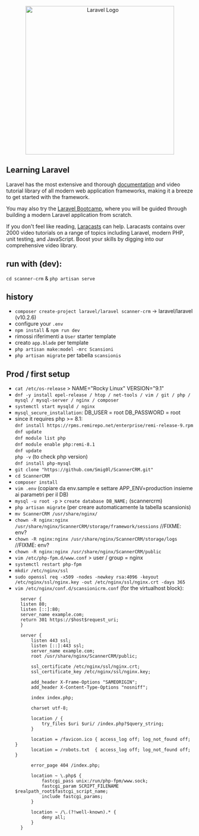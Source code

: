 <p align="center"><a href="https://laravel.com" target="_blank"><img src="https://raw.githubusercontent.com/laravel/art/master/logo-lockup/5%20SVG/2%20CMYK/1%20Full%20Color/laravel-logolockup-cmyk-red.svg" width="400" alt="Laravel Logo"></a></p>


## Learning Laravel

Laravel has the most extensive and thorough [documentation](https://laravel.com/docs) and video tutorial library of all modern web application frameworks, making it a breeze to get started with the framework.

You may also try the [Laravel Bootcamp](https://bootcamp.laravel.com), where you will be guided through building a modern Laravel application from scratch.

If you don't feel like reading, [Laracasts](https://laracasts.com) can help. Laracasts contains over 2000 video tutorials on a range of topics including Laravel, modern PHP, unit testing, and JavaScript. Boost your skills by digging into our comprehensive video library.

## run with (dev):
`cd scanner-crm` & `php artisan serve`

## history
- `composer create-project laravel/laravel scanner-crm`  -> laravel/laravel (v10.2.6)
- configure your `.env`
- `npm install` & `npm run dev`
- rimossi riferimenti a `User` starter template
- creato `app.blade` per template 
- `php artisan make:model -mrc Scansioni` 
- `php artisan migrate` per tabella `scansionis`

## Prod / first setup
- `cat /etc/os-release` > NAME="Rocky Linux" VERSION="9.1"
- `dnf -y install epel-release / htop / net-tools / vim / git / php / mysql / mysql-server / nginx / composer`
- `systemctl start mysqld / nginx`
- `mysql_secure_installation`:
    DB_USER = root
    DB_PASSWORD = root
- since it requires php >= 8.1: <br>
    `dnf install https://rpms.remirepo.net/enterprise/remi-release-9.rpm` <br>
    `dnf update` <br>
    `dnf module list php` <br>
    `dnf module enable php:remi-8.1` <br>
    `dnf update` <br>
    `php -v` (to check php version) <br>
    `dnf install php-mysql` <br>
- `git clone "https://github.com/Smig0l/ScannerCRM.git"`
- `cd ScannerCRM`
- `composer install` 
- `vim .env` (copiare da env.sample e settare APP_ENV=production insieme ai parametri per il DB)
- `mysql -u root -p` > `create database DB_NAME;` (scannercrm)
- `php artisan migrate` (per creare automaticamente la tabella scansionis)
- `mv ScannerCRM /usr/share/nginx/`
- `chown -R nginx:nginx /usr/share/nginx/ScannerCRM/storage/framework/sessions` //FIXME: env?
- `chown -R nginx:nginx /usr/share/nginx/ScannerCRM/storage/logs` //FIXME: env?
- `chown -R nginx:nginx /usr/share/nginx/ScannerCRM/public`
- `vim /etc/php-fpm.d/www.conf` > user / group = nginx
- `systemctl restart php-fpm`
- `mkdir /etc/nginx/ssl`
- `sudo openssl req -x509 -nodes -newkey rsa:4096 -keyout /etc/nginx/ssl/nginx.key -out /etc/nginx/ssl/nginx.crt -days 365`
- `vim /etc/nginx/conf.d/scansionicrm.conf` (for the virtualhost block):
    >   
        server {
        listen 80;
        listen [::]:80;
        server_name example.com; 
        return 301 https://$host$request_uri;
        }

        server {
            listen 443 ssl;
            listen [::]:443 ssl;
            server_name example.com;
            root /usr/share/nginx/ScannerCRM/public;

            ssl_certificate /etc/nginx/ssl/nginx.crt;
            ssl_certificate_key /etc/nginx/ssl/nginx.key;

            add_header X-Frame-Options "SAMEORIGIN";
            add_header X-Content-Type-Options "nosniff";

            index index.php;

            charset utf-8;

            location / {
                try_files $uri $uri/ /index.php?$query_string;
            }

            location = /favicon.ico { access_log off; log_not_found off; }
            location = /robots.txt  { access_log off; log_not_found off; }

            error_page 404 /index.php;

            location ~ \.php$ {
                fastcgi_pass unix:/run/php-fpm/www.sock;
                fastcgi_param SCRIPT_FILENAME $realpath_root$fastcgi_script_name;
                include fastcgi_params;
            }

            location ~ /\.(?!well-known).* {
                deny all;
            }
        }




